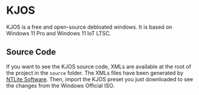 # KJOS

KJOS is a free and open-source debloated windows. It is based on Windows 11 Pro and Windows 11 IoT LTSC.

## Source Code

If you want to see the KJOS source code, XMLs are available at the root of the project in the `source` folder.
The XMLs files have been generated by [NTLite Software](https://www.ntlite.com/).
Then, import the KJOS preset you just downloaded to see the changes from the Windows Official ISO.